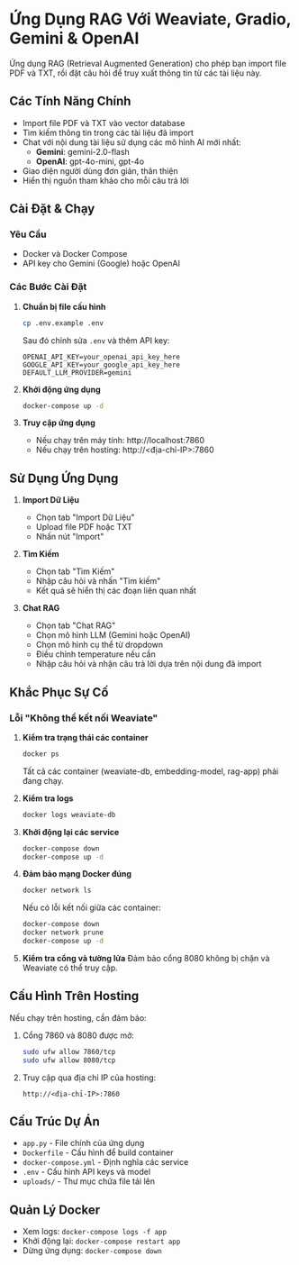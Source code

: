 # Ứng Dụng RAG Với Weaviate, Gradio, Gemini & OpenAI

Ứng dụng RAG (Retrieval Augmented Generation) cho phép bạn import file PDF và TXT, rồi đặt câu hỏi để truy xuất thông tin từ các tài liệu này.

## Các Tính Năng Chính

- Import file PDF và TXT vào vector database
- Tìm kiếm thông tin trong các tài liệu đã import
- Chat với nội dung tài liệu sử dụng các mô hình AI mới nhất:
  - **Gemini**: gemini-2.0-flash
  - **OpenAI**: gpt-4o-mini, gpt-4o
- Giao diện người dùng đơn giản, thân thiện
- Hiển thị nguồn tham khảo cho mỗi câu trả lời

## Cài Đặt & Chạy

### Yêu Cầu
- Docker và Docker Compose
- API key cho Gemini (Google) hoặc OpenAI

### Các Bước Cài Đặt

1. **Chuẩn bị file cấu hình**
   ```bash
   cp .env.example .env
   ```
   
   Sau đó chỉnh sửa `.env` và thêm API key:
   ```
   OPENAI_API_KEY=your_openai_api_key_here
   GOOGLE_API_KEY=your_google_api_key_here
   DEFAULT_LLM_PROVIDER=gemini
   ```

2. **Khởi động ứng dụng**
   ```bash
   docker-compose up -d
   ```

3. **Truy cập ứng dụng**
   - Nếu chạy trên máy tính: http://localhost:7860
   - Nếu chạy trên hosting: http://<địa-chỉ-IP>:7860

## Sử Dụng Ứng Dụng

1. **Import Dữ Liệu**
   - Chọn tab "Import Dữ Liệu"
   - Upload file PDF hoặc TXT
   - Nhấn nút "Import"

2. **Tìm Kiếm**
   - Chọn tab "Tìm Kiếm"
   - Nhập câu hỏi và nhấn "Tìm kiếm"
   - Kết quả sẽ hiển thị các đoạn liên quan nhất

3. **Chat RAG**
   - Chọn tab "Chat RAG"
   - Chọn mô hình LLM (Gemini hoặc OpenAI)
   - Chọn mô hình cụ thể từ dropdown
   - Điều chỉnh temperature nếu cần
   - Nhập câu hỏi và nhận câu trả lời dựa trên nội dung đã import

## Khắc Phục Sự Cố

### Lỗi "Không thể kết nối Weaviate"

1. **Kiểm tra trạng thái các container**
   ```bash
   docker ps
   ```
   
   Tất cả các container (weaviate-db, embedding-model, rag-app) phải đang chạy.

2. **Kiểm tra logs**
   ```bash
   docker logs weaviate-db
   ```

3. **Khởi động lại các service**
   ```bash
   docker-compose down
   docker-compose up -d
   ```

4. **Đảm bảo mạng Docker đúng**
   ```bash
   docker network ls
   ```
   
   Nếu có lỗi kết nối giữa các container:
   ```bash
   docker-compose down
   docker network prune
   docker-compose up -d
   ```

5. **Kiểm tra cổng và tường lửa**
   Đảm bảo cổng 8080 không bị chặn và Weaviate có thể truy cập.

## Cấu Hình Trên Hosting

Nếu chạy trên hosting, cần đảm bảo:

1. Cổng 7860 và 8080 được mở:
   ```bash
   sudo ufw allow 7860/tcp
   sudo ufw allow 8080/tcp
   ```

2. Truy cập qua địa chỉ IP của hosting:
   ```
   http://<địa-chỉ-IP>:7860
   ```

## Cấu Trúc Dự Án

- `app.py` - File chính của ứng dụng
- `Dockerfile` - Cấu hình để build container
- `docker-compose.yml` - Định nghĩa các service
- `.env` - Cấu hình API keys và model
- `uploads/` - Thư mục chứa file tải lên

## Quản Lý Docker

- Xem logs: `docker-compose logs -f app`
- Khởi động lại: `docker-compose restart app`
- Dừng ứng dụng: `docker-compose down`